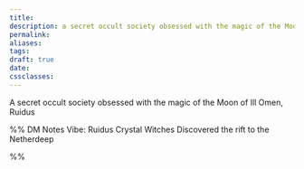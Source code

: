 ```yaml
---
title: 
description: a secret occult society obsessed with the magic of the Moon of Ill Omen, Ruidus
permalink: 
aliases: 
tags: 
draft: true
date: 
cssclasses:
---
```

A secret occult society obsessed with the magic of the Moon of Ill Omen, Ruidus

%% DM Notes
Vibe: Ruidus Crystal Witches
Discovered the rift to the Netherdeep


%%